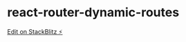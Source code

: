 # react-router-dynamic-routes

[Edit on StackBlitz ⚡️](https://stackblitz.com/edit/react-router-dynamic-routes)